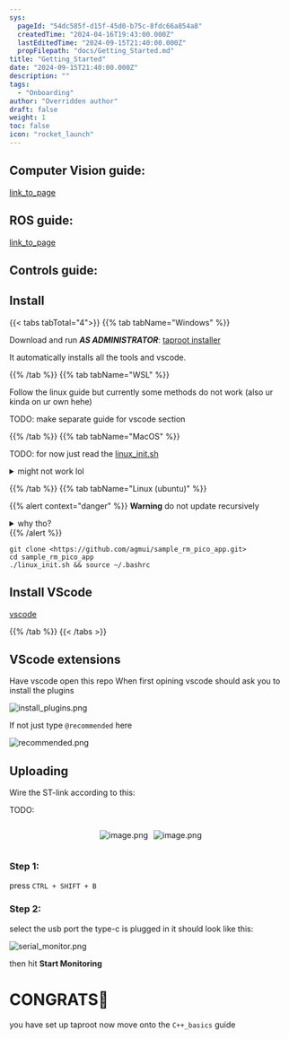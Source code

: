 ```yaml
---
sys:
  pageId: "54dc585f-d15f-45d0-b75c-8fdc66a854a8"
  createdTime: "2024-04-16T19:43:00.000Z"
  lastEditedTime: "2024-09-15T21:40:00.000Z"
  propFilepath: "docs/Getting_Started.md"
title: "Getting_Started"
date: "2024-09-15T21:40:00.000Z"
description: ""
tags:
  - "Onboarding"
author: "Overridden author"
draft: false
weight: 1
toc: false
icon: "rocket_launch"
---
```


## Computer Vision guide:

[link_to_page](86d45bc0-388b-4d26-8848-44f255f73d0e)

## ROS guide:

[link_to_page](3c76c1de-ec8f-46d6-8b0a-294005edc2d5)

## Controls guide:

## Install

{{< tabs tabTotal="4">}}
{{% tab tabName="Windows" %}}

Download and run _**AS ADMINISTRATOR**_: [taproot installer](https://github.com/Thornbots/TeachingFreshies/releases/tag/1.0)

It automatically installs all the tools and vscode.

{{% /tab %}}
{{% tab tabName="WSL" %}}

Follow the linux guide but currently some methods do not work (also ur kinda on ur own hehe)

TODO: make separate guide for vscode section

{{% /tab %}}
{{% tab tabName="MacOS" %}}

TODO: for now just read the [linux_init.sh](https://github.com/agmui/sample_rm_pico_app/blob/main/linux_init.sh)

<details>
<summary>might not work lol</summary>

`brew install libusb pkg-config`

Next install: [vscode](https://code.visualstudio.com/Download)

</details>

{{% /tab %}}
{{% tab tabName="Linux (ubuntu)" %}}

{{% alert context="danger" %}}
**Warning** do not update recursively
<details>
<summary>why tho?</summary>
There are some submodules that may go on for a while (like tinyusb) and I highly
recommend you don't need to get them.
If you want to see what submodules I update just look in `linux_init.sh`
</details>
{{% /alert %}}

```shell
git clone <https://github.com/agmui/sample_rm_pico_app.git>
cd sample_rm_pico_app
./linux_init.sh && source ~/.bashrc
```

## Install VScode

[vscode](https://code.visualstudio.com/Download)

{{% /tab %}}
{{< /tabs >}}

## VScode extensions

Have vscode open this repo
When first opining vscode should ask you to install the plugins

![install_plugins.png](https://prod-files-secure.s3.us-west-2.amazonaws.com/d518164a-d88e-44d1-a4ee-3adb3bd8bce0/89bd30f0-1825-4e77-867b-0a41ce370880/install_plugins.png?X-Amz-Algorithm=AWS4-HMAC-SHA256&X-Amz-Content-Sha256=UNSIGNED-PAYLOAD&X-Amz-Credential=ASIAZI2LB4664PQCNNNU%2F20250225%2Fus-west-2%2Fs3%2Faws4_request&X-Amz-Date=20250225T121404Z&X-Amz-Expires=3600&X-Amz-Security-Token=IQoJb3JpZ2luX2VjEAwaCXVzLXdlc3QtMiJHMEUCIDfxKFXNcH6VC84N5rcCu5WRcKwPZwjQnK0Q6BGb1oZOAiEA0DStho%2BVbC%2B238iy%2F5GWaCfCjEGCtMRack48lGHmJUoq%2FwMIRRAAGgw2Mzc0MjMxODM4MDUiDIN0z7qzkB8qesSbVyrcA59JD7jUc%2BxGzX7Q0oDv2otvMdTeTnTXueZGpf8Sgi47ycFiPeDmp25NzuuukgxlPQDgXKgBj0NXF9MMzXL7a1Vb3YVZDziNCqpEqoPd%2BsQD%2FAFQIIl%2BE9vYAPfmkEIFZILHQbUTbzHZv4C1z1B5TtrwUkHAcApxEfcFjOvmvXPNrswoBXZEAn03Hz%2BmQG7V5duZNMkSKV4iYJX9%2Fck2i%2B7x5Kk%2BK2xkP4vQDweyoxEDkvwwevubIPdsim6CqqT3E2EVim0%2FSkNpKtIYQO60r1aOR3kAIWBZiqsiQ3PyP6UMATKI7oQg0R1zo%2Fnw6c4bNZiyIu20mQAcsFkcHIVI4fgfLmre3UykBBUNBssLAAuNCMSiayyPAbf1VjEaJ87rtf0iP4NfoTwB8CEFXjZDG568wFHpL8qUiTfOEFXJ4QSv%2Bf2sje4BWVGvuQ2XE43bK%2B68YIJ0h5OO5Y4oEejzAmjM0kuBx2rIIr11%2BqvWouoAHnQPOTC5btcBTqAIoSN8pMjfg8quq3VV9L2y%2BFj14i%2BWbv84DFuHRhZoIoYieaxQlEgAAbRJCeC5x1QUVK0uOKhvflvSCH%2Bt6jj6ZpF5LSxEaiWrVBUSxA4QkJfW%2F06ET9BCSgPECMd6uzCFMOHb9r0GOqUB6jKbYRx0sDcYTopC89gBFCIGQvBmrHfrpO9ENVVUr8DtG%2B8FoVZ6fKZbaReT%2BPg%2FeOaq%2B1qGzFHY0t%2B105A8ZyXEo8n2lveXuF9%2BjPkXa3SjAhWP%2FPOKgYCsdachOan1M1HVHybwpEJgp%2F04GqcQ7u3aNJGyfx4AOm1gOQEY5L7OLwLm3aTgFv2nAFgvw5dxxbyS%2BfL4hpmBiJX9NW6LeVWA1uV%2F&X-Amz-Signature=4985b6339a7d2e0bbc04c8a5f0326f28caede766c6c18733f2c0b3665fea5cc0&X-Amz-SignedHeaders=host&x-id=GetObject)

If not just type `@recommended` here  

![recommended.png](https://prod-files-secure.s3.us-west-2.amazonaws.com/d518164a-d88e-44d1-a4ee-3adb3bd8bce0/61e661e9-5d85-4dfc-be0d-8d2097a5e793/recommended.png?X-Amz-Algorithm=AWS4-HMAC-SHA256&X-Amz-Content-Sha256=UNSIGNED-PAYLOAD&X-Amz-Credential=ASIAZI2LB4664PQCNNNU%2F20250225%2Fus-west-2%2Fs3%2Faws4_request&X-Amz-Date=20250225T121404Z&X-Amz-Expires=3600&X-Amz-Security-Token=IQoJb3JpZ2luX2VjEAwaCXVzLXdlc3QtMiJHMEUCIDfxKFXNcH6VC84N5rcCu5WRcKwPZwjQnK0Q6BGb1oZOAiEA0DStho%2BVbC%2B238iy%2F5GWaCfCjEGCtMRack48lGHmJUoq%2FwMIRRAAGgw2Mzc0MjMxODM4MDUiDIN0z7qzkB8qesSbVyrcA59JD7jUc%2BxGzX7Q0oDv2otvMdTeTnTXueZGpf8Sgi47ycFiPeDmp25NzuuukgxlPQDgXKgBj0NXF9MMzXL7a1Vb3YVZDziNCqpEqoPd%2BsQD%2FAFQIIl%2BE9vYAPfmkEIFZILHQbUTbzHZv4C1z1B5TtrwUkHAcApxEfcFjOvmvXPNrswoBXZEAn03Hz%2BmQG7V5duZNMkSKV4iYJX9%2Fck2i%2B7x5Kk%2BK2xkP4vQDweyoxEDkvwwevubIPdsim6CqqT3E2EVim0%2FSkNpKtIYQO60r1aOR3kAIWBZiqsiQ3PyP6UMATKI7oQg0R1zo%2Fnw6c4bNZiyIu20mQAcsFkcHIVI4fgfLmre3UykBBUNBssLAAuNCMSiayyPAbf1VjEaJ87rtf0iP4NfoTwB8CEFXjZDG568wFHpL8qUiTfOEFXJ4QSv%2Bf2sje4BWVGvuQ2XE43bK%2B68YIJ0h5OO5Y4oEejzAmjM0kuBx2rIIr11%2BqvWouoAHnQPOTC5btcBTqAIoSN8pMjfg8quq3VV9L2y%2BFj14i%2BWbv84DFuHRhZoIoYieaxQlEgAAbRJCeC5x1QUVK0uOKhvflvSCH%2Bt6jj6ZpF5LSxEaiWrVBUSxA4QkJfW%2F06ET9BCSgPECMd6uzCFMOHb9r0GOqUB6jKbYRx0sDcYTopC89gBFCIGQvBmrHfrpO9ENVVUr8DtG%2B8FoVZ6fKZbaReT%2BPg%2FeOaq%2B1qGzFHY0t%2B105A8ZyXEo8n2lveXuF9%2BjPkXa3SjAhWP%2FPOKgYCsdachOan1M1HVHybwpEJgp%2F04GqcQ7u3aNJGyfx4AOm1gOQEY5L7OLwLm3aTgFv2nAFgvw5dxxbyS%2BfL4hpmBiJX9NW6LeVWA1uV%2F&X-Amz-Signature=fbc0bf331148e7a46bb2b12d1e7797d86b550b153cc47cae178c2fede3ae7189&X-Amz-SignedHeaders=host&x-id=GetObject)

## Uploading

Wire the ST-link according to this:

TODO:

<div style="display: flex;flex-direction: row; column-gap:10px; max-width: 630px;justify-content: center;">
<div>

![image.png](https://prod-files-secure.s3.us-west-2.amazonaws.com/d518164a-d88e-44d1-a4ee-3adb3bd8bce0/210ecb78-1116-4d7b-b9b7-2292f66fa2c2/image.png?X-Amz-Algorithm=AWS4-HMAC-SHA256&X-Amz-Content-Sha256=UNSIGNED-PAYLOAD&X-Amz-Credential=ASIAZI2LB4665CQFMQBZ%2F20250225%2Fus-west-2%2Fs3%2Faws4_request&X-Amz-Date=20250225T121406Z&X-Amz-Expires=3600&X-Amz-Security-Token=IQoJb3JpZ2luX2VjEAwaCXVzLXdlc3QtMiJHMEUCIQD%2BOH4DAk0N8G%2B0EdsDH4E9nanWc7939ke%2F1IBKN4VFYAIgMMf3if6BsMqpjsPkyKDo2YuXRaJ%2BFzPpeBfwTgs5fYUq%2FwMIRRAAGgw2Mzc0MjMxODM4MDUiDByn82T95zh4C4H9tyrcA4v15gOc02dbuzZwsJ1mZixrmXi%2FkEaTpTWItfZo1t7IDhLeqCXjPxs56MZwgp4HFZeCtm56jwEQOiaL446VPvzHhSuzMXrff0qVpANlQEL4nurU%2BosRoQWThOaNVWumLbZJie2OM%2BKmHH%2B0VxBPZ79Hikc5NoddtKfdCEqJa9fQ4tO5DnZowly0JEP%2BupInMW9pdt1A2w394ly9Re1QbIX362OEIiGlpyW6eIPdYA8tWpjFxtGsgSMzUo7JUa2tXqzvmhShYIIkjIEGtwMY3DXIsrGjVSLTy%2F%2BLqXbLItYOUsprnDqNuCvokfVbBf9DH6avI5u94ZpPc%2BZ03BOvXl%2Fg401oNAe0OJ6mGU05fBM3SRWFGuqjuv96gdN5HQbq9v4VqJBWfiJ4ZjmkloE4VFDNNLl3WYqwuuiO%2FBtxgJuNEd1vcrroVr2dVFF7e44Ws7Y%2Fl2ycn4Sup6CT%2FN9cBvSuUFZbe5P0qrQ1Ub2G%2FE%2F8uQZnyh%2BuxPc7qR%2Bv6iAu3E1XDZLqBskXDOz4NTi0zGZTeS7uzuPPCz3mSXFD3ZEOPf5qOlJSo8rv3daQoEDeNm9wXAlaWNZf53gi1YC7y5uzk0xFVtGy65ijTLIuuDRqdd9P8ymrLYjaqpHoMOzb9r0GOqUBPBwMkT3yubbrEzisV42XA8Tod1kE3E%2FRVGgYDYL7kNj3Kxv0gI153nx5jBdN4vgULEx%2BA11W7rk%2FiS7dPgFFeYWpO9Q97JnA7oqPiZ5YuKhN6cwH5G41lyDUbTmMHl9f6PmCU6tc%2Fil%2BCms4SeqJwOo2qdSmNxWylIqTGjQumBENKvTmgoIoN54dRZ4jjJEOUjqIGiyAntLgIVKWM8ZQJTyzFDjY&X-Amz-Signature=ed8557c729d9c21602a2bd099008bec6deaaa37a1fc206b68c198461622564e2&X-Amz-SignedHeaders=host&x-id=GetObject)

</div>
<div>

![image.png](https://prod-files-secure.s3.us-west-2.amazonaws.com/d518164a-d88e-44d1-a4ee-3adb3bd8bce0/33a0fd0f-8ca6-4a86-8e09-26e95ded1fff/image.png?X-Amz-Algorithm=AWS4-HMAC-SHA256&X-Amz-Content-Sha256=UNSIGNED-PAYLOAD&X-Amz-Credential=ASIAZI2LB466SKHVH7ER%2F20250225%2Fus-west-2%2Fs3%2Faws4_request&X-Amz-Date=20250225T121407Z&X-Amz-Expires=3600&X-Amz-Security-Token=IQoJb3JpZ2luX2VjEAwaCXVzLXdlc3QtMiJHMEUCIHgKMJjj%2BxXgJDzUIQMYMrjatEvkiZUE1MyLVdJtuaneAiEA0W14%2Fm1t9AH3uFM2EBinBnPfYA2H0IyXkxghcfQt2Akq%2FwMIRRAAGgw2Mzc0MjMxODM4MDUiDOJuCg3ZT7yJob622CrcA7v5aeKV4a484U2B8QLUfGEL02Vxa6t46bUBlUWHmC0Q9Xh%2F36HDD7TDZis61t3Qzdi%2BVrC2%2FJs41H4gTh6s1sFVQ672qGoIS5V1fGANQMCO1yAGpb9uDXA4%2FJ%2FPzEnxmkwY7ays8p0XOVQHeJ1kzu0%2FP36jS12omc65NPzABnysp2LJfQ73uHNm%2BxqItjUX%2BnkGbFvUXpUr5hJxqzE8N0Af0P8mcUc6XtMxeEclY3mfQwIh8g7AMggvwOcEPjFSWQBObrs7G2qnIKZth4GFkTm3aAgmpcuGqel%2BppR97Aye034fM63Ktk6EM4VQPLjFiG33XPMHTaUcY5GYr1j2pUcQD1qa%2FXaYc9sH%2FagQpZdD2nNoUXci%2FYyu%2F5CKFf%2BKpMMp3nE4xSfr6CEZFXGafmao4IS%2FElqLpWVwqVS1uu1cdbpDQZ51yyIbqRPnXauLtdmSKhs9dSjAJwJDMrkqS7528YXzIjSlOjJlQ%2F%2F%2F%2BtrM2ox0yhH%2BHiRTFXWwoedlzbP6XmZ1Zpo26Ld2ng8Wl9LyOrYRk%2Fqi76mnUen%2FOIOC2PhkJPzRTwlpb4Uy%2B3EnKZj%2BEbnzCJ9OWX1uDmmTbk5Wp2Cx1F%2FiuLa1e9SDYYNMHJ1jG91ktLxE4yvaMJnc9r0GOqUB0JTYaRrariuHNN%2FSnd%2FkOs8VCMXHXXs83HXbg5e1%2FM9Ar42CbNNesryWPC99rClNgoFWQdHPjVRnOKQKcRPwKUkHCrj5w8jr2xq7649f9MUXmTu2BA2rfua8rUUVEQ0M75eNtOc976JH1ewgETXvfJAqFj5lOY8v0zefCNb5nfYYUi4rRFrTvTMJfa7z8dO8UCg2NNapotTOmX1sxAPePMNtK8qD&X-Amz-Signature=7ea830f9ed75217c3322eb7f9b4ed5bc57bce8609560de992303bf688281aa20&X-Amz-SignedHeaders=host&x-id=GetObject)

</div>
</div>

### Step 1:

press `CTRL + SHIFT + B`

### Step 2:

select the usb port the type-c is plugged in it should look like this:

![serial_monitor.png](https://prod-files-secure.s3.us-west-2.amazonaws.com/d518164a-d88e-44d1-a4ee-3adb3bd8bce0/f03f4774-05d4-4393-b6a0-d5efb6d315ab/serial_monitor.png?X-Amz-Algorithm=AWS4-HMAC-SHA256&X-Amz-Content-Sha256=UNSIGNED-PAYLOAD&X-Amz-Credential=ASIAZI2LB4664PQCNNNU%2F20250225%2Fus-west-2%2Fs3%2Faws4_request&X-Amz-Date=20250225T121404Z&X-Amz-Expires=3600&X-Amz-Security-Token=IQoJb3JpZ2luX2VjEAwaCXVzLXdlc3QtMiJHMEUCIDfxKFXNcH6VC84N5rcCu5WRcKwPZwjQnK0Q6BGb1oZOAiEA0DStho%2BVbC%2B238iy%2F5GWaCfCjEGCtMRack48lGHmJUoq%2FwMIRRAAGgw2Mzc0MjMxODM4MDUiDIN0z7qzkB8qesSbVyrcA59JD7jUc%2BxGzX7Q0oDv2otvMdTeTnTXueZGpf8Sgi47ycFiPeDmp25NzuuukgxlPQDgXKgBj0NXF9MMzXL7a1Vb3YVZDziNCqpEqoPd%2BsQD%2FAFQIIl%2BE9vYAPfmkEIFZILHQbUTbzHZv4C1z1B5TtrwUkHAcApxEfcFjOvmvXPNrswoBXZEAn03Hz%2BmQG7V5duZNMkSKV4iYJX9%2Fck2i%2B7x5Kk%2BK2xkP4vQDweyoxEDkvwwevubIPdsim6CqqT3E2EVim0%2FSkNpKtIYQO60r1aOR3kAIWBZiqsiQ3PyP6UMATKI7oQg0R1zo%2Fnw6c4bNZiyIu20mQAcsFkcHIVI4fgfLmre3UykBBUNBssLAAuNCMSiayyPAbf1VjEaJ87rtf0iP4NfoTwB8CEFXjZDG568wFHpL8qUiTfOEFXJ4QSv%2Bf2sje4BWVGvuQ2XE43bK%2B68YIJ0h5OO5Y4oEejzAmjM0kuBx2rIIr11%2BqvWouoAHnQPOTC5btcBTqAIoSN8pMjfg8quq3VV9L2y%2BFj14i%2BWbv84DFuHRhZoIoYieaxQlEgAAbRJCeC5x1QUVK0uOKhvflvSCH%2Bt6jj6ZpF5LSxEaiWrVBUSxA4QkJfW%2F06ET9BCSgPECMd6uzCFMOHb9r0GOqUB6jKbYRx0sDcYTopC89gBFCIGQvBmrHfrpO9ENVVUr8DtG%2B8FoVZ6fKZbaReT%2BPg%2FeOaq%2B1qGzFHY0t%2B105A8ZyXEo8n2lveXuF9%2BjPkXa3SjAhWP%2FPOKgYCsdachOan1M1HVHybwpEJgp%2F04GqcQ7u3aNJGyfx4AOm1gOQEY5L7OLwLm3aTgFv2nAFgvw5dxxbyS%2BfL4hpmBiJX9NW6LeVWA1uV%2F&X-Amz-Signature=8783dfc1cc918da710c41290e7897a5838fa9529daba1363f02d3564d62ca26d&X-Amz-SignedHeaders=host&x-id=GetObject)

then hit **Start Monitoring**

# CONGRATS🎉

you have set up taproot now move onto the `C++_basics` guide
